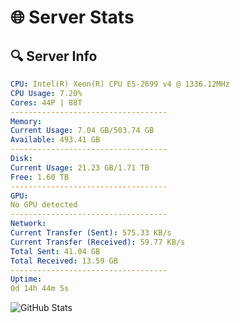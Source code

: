 # 🌐 Server Stats
## 🔍 Server Info
```yaml
CPU: Intel(R) Xeon(R) CPU E5-2699 v4 @ 1336.12MHz
CPU Usage: 7.20%
Cores: 44P | 88T
-----------------------------------
Memory:
Current Usage: 7.04 GB/503.74 GB
Available: 493.41 GB
-----------------------------------
Disk:
Current Usage: 21.23 GB/1.71 TB
Free: 1.60 TB
-----------------------------------
GPU:
No GPU detected
-----------------------------------
Network:
Current Transfer (Sent): 575.33 KB/s
Current Transfer (Received): 59.77 KB/s
Total Sent: 41.04 GB
Total Received: 13.59 GB
-----------------------------------
Uptime:
0d 14h 44m 5s
```
![GitHub Stats](https://img.shields.io/badge/Updated-2025-04-20_07:52:53-blue)